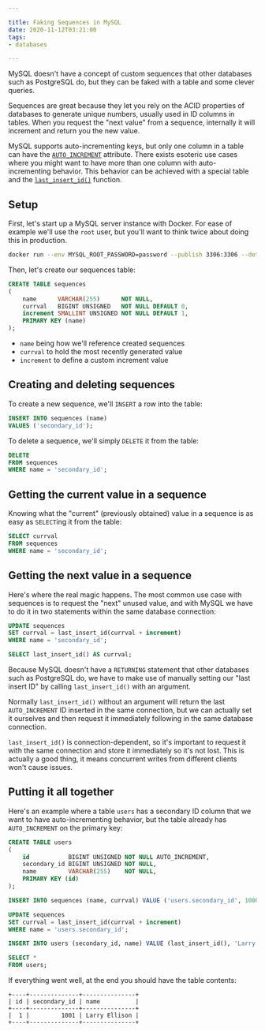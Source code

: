 ```yaml
---

title: Faking Sequences in MySQL
date: 2020-11-12T03:21:00
tags:
- databases

---
```


MySQL doesn't have a concept of custom sequences that other databases such as PostgreSQL do, but they can be faked with a table and some clever queries.

Sequences are great because they let you rely on the ACID properties of databases to generate unique numbers, usually used in ID columns in tables. When you request the "next value" from a sequence, internally it will increment and return you the new value.

MySQL supports auto-incrementing keys, but only one column in a table can have the [`AUTO_INCREMENT`](https://dev.mysql.com/doc/refman/8.0/en/example-auto-increment.html) attribute. There exists esoteric use cases where you might want to have more than one column with auto-incrementing behavior. This behavior can be achieved with a special table and the [`last_insert_id()`](https://dev.mysql.com/doc/refman/8.0/en/information-functions.html#function_last-insert-id) function.

## Setup

First, let's start up a MySQL server instance with Docker. For ease of example we'll use the `root` user, but you'll want to think twice about doing this in production.

```bash
docker run --env MYSQL_ROOT_PASSWORD=password --publish 3306:3306 --detach mysql:8
```

Then, let's create our sequences table:

```sql
CREATE TABLE sequences
(
    name      VARCHAR(255)      NOT NULL,
    currval   BIGINT UNSIGNED   NOT NULL DEFAULT 0,
    increment SMALLINT UNSIGNED NOT NULL DEFAULT 1,
    PRIMARY KEY (name)
);
```

- `name` being how we'll reference created sequences
- `currval` to hold the most recently generated value
- `increment` to define a custom increment value

## Creating and deleting sequences

To create a new sequence, we'll `INSERT` a row into the table:

```sql
INSERT INTO sequences (name)
VALUES ('secondary_id');
```

To delete a sequence, we'll simply `DELETE` it from the table:

```sql
DELETE
FROM sequences
WHERE name = 'secondary_id';
```

## Getting the current value in a sequence

Knowing what the "current" (previously obtained) value in a sequence is as easy as `SELECT`ing it from the table:

```sql
SELECT currval
FROM sequences
WHERE name = 'secondary_id';
```

## Getting the next value in a sequence

Here's where the real magic happens. The most common use case with sequences is to request the "next" unused value, and with MySQL we have to do it in two statements within the same database connection:

```sql
UPDATE sequences
SET currval = last_insert_id(currval + increment)
WHERE name = 'secondary_id';

SELECT last_insert_id() AS currval;
```

Because MySQL doesn't have a `RETURNING` statement that other databases such as PostgreSQL do, we have to make use of manually setting our "last insert ID" by calling `last_insert_id()` with an argument.

Normally `last_insert_id()` without an argument will return the last `AUTO_INCREMENT` ID inserted in the same connection, but we can actually set it ourselves and then request it immediately following in the same database connection.

`last_insert_id()` is connection-dependent, so it's important to request it with the same connection and store it immediately so it's not lost. This is actually a good thing, it means concurrent writes from different clients won't cause issues.

## Putting it all together

Here's an example where a table `users` has a secondary ID column that we want to have auto-incrementing behavior, but the table already has `AUTO_INCREMENT` on the primary key:

```sql
CREATE TABLE users
(
    id           BIGINT UNSIGNED NOT NULL AUTO_INCREMENT,
    secondary_id BIGINT UNSIGNED NOT NULL,
    name         VARCHAR(255)    NOT NULL,
    PRIMARY KEY (id)
);

INSERT INTO sequences (name, currval) VALUE ('users.secondary_id', 1000);

UPDATE sequences
SET currval = last_insert_id(currval + increment)
WHERE name = 'users.secondary_id';

INSERT INTO users (secondary_id, name) VALUE (last_insert_id(), 'Larry Ellison');

SELECT *
FROM users;
```

If everything went well, at the end you should have the table contents:

```text
+----+--------------+---------------+
| id | secondary_id | name          |
+----+--------------+---------------+
|  1 |         1001 | Larry Ellison |
+----+--------------+---------------+
```

